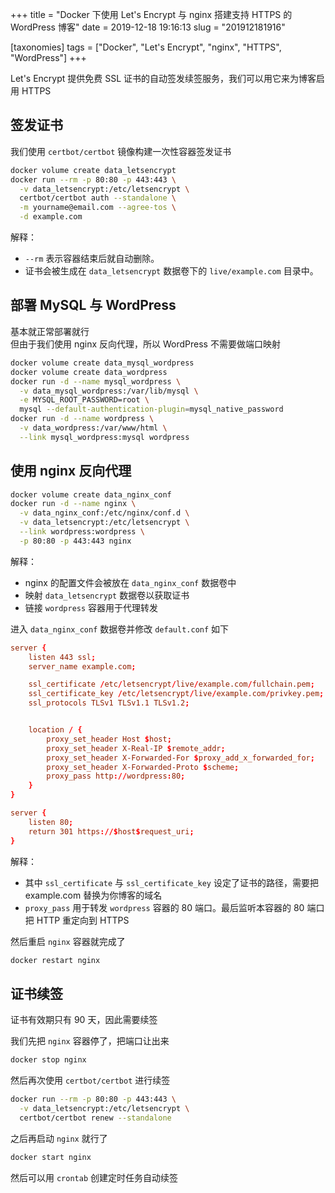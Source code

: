 +++
title = "Docker 下使用 Let's Encrypt 与 nginx 搭建支持 HTTPS 的 WordPress 博客"
date = 2019-12-18 19:16:13
slug = "201912181916"

[taxonomies]
tags = ["Docker", "Let's Encrypt", "nginx", "HTTPS", "WordPress"]
+++

Let's Encrypt 提供免费 SSL 证书的自动签发续签服务，我们可以用它来为博客启用 HTTPS

<!-- more -->

## 签发证书

我们使用 `certbot/certbot` 镜像构建一次性容器签发证书

```sh
docker volume create data_letsencrypt
docker run --rm -p 80:80 -p 443:443 \
  -v data_letsencrypt:/etc/letsencrypt \
  certbot/certbot auth --standalone \
  -m yourname@email.com --agree-tos \
  -d example.com
```

解释：

- `--rm` 表示容器结束后就自动删除。
- 证书会被生成在 `data_letsencrypt` 数据卷下的 `live/example.com` 目录中。

## 部署 MySQL 与 WordPress

基本就正常部署就行<br>
但由于我们使用 nginx 反向代理，所以 WordPress 不需要做端口映射

```sh
docker volume create data_mysql_wordpress
docker volume create data_wordpress
docker run -d --name mysql_wordpress \
  -v data_mysql_wordpress:/var/lib/mysql \
  -e MYSQL_ROOT_PASSWORD=root \
  mysql --default-authentication-plugin=mysql_native_password
docker run -d --name wordpress \
  -v data_wordpress:/var/www/html \
  --link mysql_wordpress:mysql wordpress
```

## 使用 nginx 反向代理

```sh
docker volume create data_nginx_conf
docker run -d --name nginx \
  -v data_nginx_conf:/etc/nginx/conf.d \
  -v data_letsencrypt:/etc/letsencrypt \
  --link wordpress:wordpress \
  -p 80:80 -p 443:443 nginx
```

解释：

- nginx 的配置文件会被放在 `data_nginx_conf` 数据卷中
- 映射 `data_letsencrypt` 数据卷以获取证书
- 链接 `wordpress` 容器用于代理转发

进入 `data_nginx_conf` 数据卷并修改 `default.conf` 如下

```conf
server {
    listen 443 ssl;
    server_name example.com;

    ssl_certificate /etc/letsencrypt/live/example.com/fullchain.pem;
    ssl_certificate_key /etc/letsencrypt/live/example.com/privkey.pem;
    ssl_protocols TLSv1 TLSv1.1 TLSv1.2;


    location / {
        proxy_set_header Host $host;
        proxy_set_header X-Real-IP $remote_addr;
        proxy_set_header X-Forwarded-For $proxy_add_x_forwarded_for;
        proxy_set_header X-Forwarded-Proto $scheme;
        proxy_pass http://wordpress:80;
    }
}

server {
    listen 80;
    return 301 https://$host$request_uri;
}
```

解释：

- 其中 `ssl_certificate` 与 `ssl_certificate_key` 设定了证书的路径，需要把 example.com 替换为你博客的域名
- `proxy_pass` 用于转发 `wordpress` 容器的 80 端口。最后监听本容器的 80 端口把 HTTP 重定向到 HTTPS

然后重启 `nginx` 容器就完成了

```sh
docker restart nginx
```

## 证书续签

证书有效期只有 90 天，因此需要续签

我们先把 `nginx` 容器停了，把端口让出来

```sh
docker stop nginx
```

然后再次使用 `certbot/certbot` 进行续签

```sh
docker run --rm -p 80:80 -p 443:443 \
  -v data_letsencrypt:/etc/letsencrypt \
  certbot/certbot renew --standalone
```

之后再启动 `nginx` 就行了

```sh
docker start nginx
```

然后可以用 `crontab` 创建定时任务自动续签
